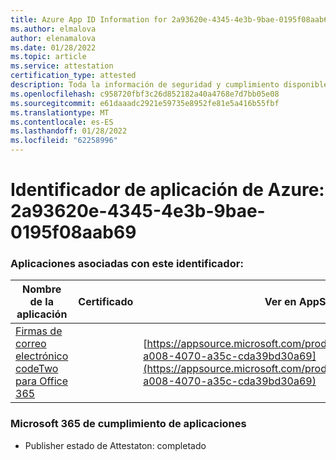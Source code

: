```yaml
---
title: Azure App ID Information for 2a93620e-4345-4e3b-9bae-0195f08aab69
ms.author: elmalova
author: elenamalova
ms.date: 01/28/2022
ms.topic: article
ms.service: attestation
certification_type: attested
description: Toda la información de seguridad y cumplimiento disponible para 2a93620e-4345-4e3b-9bae-0195f08aab69.
ms.openlocfilehash: c958720fbf3c26d852182a40a4768e7d7bb05e08
ms.sourcegitcommit: e61daaadc2921e59735e8952fe81e5a416b55fbf
ms.translationtype: MT
ms.contentlocale: es-ES
ms.lasthandoff: 01/28/2022
ms.locfileid: "62258996"
---
```

# <a name="azure-app-id-2a93620e-4345-4e3b-9bae-0195f08aab69"></a>Identificador de aplicación de Azure: 2a93620e-4345-4e3b-9bae-0195f08aab69


### <a name="apps-associated-with-this-id"></a>Aplicaciones asociadas con este identificador:
| **Nombre de la aplicación** | **Certificado** | **Ver en AppSource** |
|--------------|---------------|-----------------------|
| [Firmas de correo electrónico codeTwo para Office 365](https://docs.microsoft.com/microsoft-365-app-certification/forward/codetwo.3d2daeb9-a008-4070-a35c-cda39bd30a69) |  | [https://appsource.microsoft.com/product/office/codetwo.3d2daeb9-a008-4070-a35c-cda39bd30a69](https://appsource.microsoft.com/product/office/codetwo.3d2daeb9-a008-4070-a35c-cda39bd30a69) |

### <a name="microsoft-365-app-compliance-status"></a>Microsoft 365 de cumplimiento de aplicaciones
- Publisher estado de Attestaton: completado
